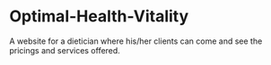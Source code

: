 # Optimal-Health-Vitality
A website for a dietician where his/her clients can come and see the pricings and services offered. 
